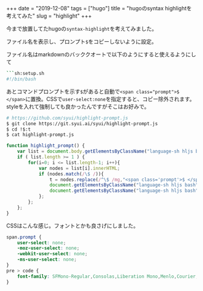 +++
date = "2019-12-08"
tags = ["hugo"]
title = "hugoのsyntax highlightを考えてみた"
slug = "highlight"
+++

今まで放置してたhugoの`syntax-highlight`を考えてみました。

ファイル名を表示し、プロンプト`$`をコピーしないように設定。

ファイル名はmarkdownのバッククオートで以下のようにすると使えるようにして

```sh
```sh:setup.sh
#!/bin/bash
```

あとコマンドプロンプトを示す`$`があると自動で`<span class="prompt">$ </span>`に置換。CSSで`user-select:none`を指定すると、コピー除外されます。styleを入れて強制しても良かったんですがそこはお好みで。

```sh
# https://github.com/syui/highlight-prompt.js
$ git clone https://git.syui.ai/syui/highlight-prompt.js
$ cd !$:t
$ cat highlight-prompt.js
```

```js:highlight-prompt.js
function highlight_prompt() {
    var list = document.body.getElementsByClassName("language-sh hljs bash");
    if ( list.length >= 1 ) {
    	for(i=0; i <= list.length-1; i++){
    	    var nodes = list[i].innerHTML;
    	    if (nodes.match(/\$ /)){
    	        t = nodes.replace(/^\$ /mg,"<span class='prompt'>$ </span>");
    	        document.getElementsByClassName("language-sh hljs bash")[i].innerHTML = '';
    	        document.getElementsByClassName("language-sh hljs bash")[i].insertAdjacentHTML('afterbegin', t);		
    	    };
    	};
    };
}
```

CSSはこんな感じ。フォントとかも良さげにしました。

```css
span.prompt {
    user-select: none;
    -moz-user-select: none;
    -webkit-user-select: none;
    -ms-user-select: none;
}
pre > code {
    font-family: SFMono-Regular,Consolas,Liberation Mono,Menlo,Courier,monospace;
}
```
